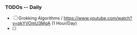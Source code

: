 ### TODOs -- Daily
- [ ] Grokking Algorithms / https://www.youtube.com/watch?v=pkYVOmU3MgA (1 Hour/Day)
- [ ] 